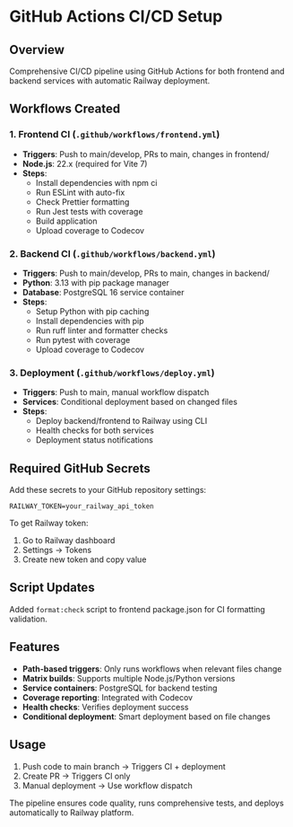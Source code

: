 # GitHub Actions CI/CD Setup

## Overview
Comprehensive CI/CD pipeline using GitHub Actions for both frontend and backend services with automatic Railway deployment.

## Workflows Created

### 1. Frontend CI (`.github/workflows/frontend.yml`)
- **Triggers**: Push to main/develop, PRs to main, changes in frontend/
- **Node.js**: 22.x (required for Vite 7)
- **Steps**:
  - Install dependencies with npm ci
  - Run ESLint with auto-fix
  - Check Prettier formatting
  - Run Jest tests with coverage
  - Build application
  - Upload coverage to Codecov

### 2. Backend CI (`.github/workflows/backend.yml`)
- **Triggers**: Push to main/develop, PRs to main, changes in backend/
- **Python**: 3.13 with pip package manager
- **Database**: PostgreSQL 16 service container
- **Steps**:
  - Setup Python with pip caching
  - Install dependencies with pip
  - Run ruff linter and formatter checks
  - Run pytest with coverage
  - Upload coverage to Codecov

### 3. Deployment (`.github/workflows/deploy.yml`)
- **Triggers**: Push to main, manual workflow dispatch
- **Services**: Conditional deployment based on changed files
- **Steps**:
  - Deploy backend/frontend to Railway using CLI
  - Health checks for both services
  - Deployment status notifications

## Required GitHub Secrets

Add these secrets to your GitHub repository settings:

```
RAILWAY_TOKEN=your_railway_api_token
```

To get Railway token:
1. Go to Railway dashboard
2. Settings → Tokens
3. Create new token and copy value

## Script Updates

Added `format:check` script to frontend package.json for CI formatting validation.

## Features

- **Path-based triggers**: Only runs workflows when relevant files change
- **Matrix builds**: Supports multiple Node.js/Python versions
- **Service containers**: PostgreSQL for backend testing
- **Coverage reporting**: Integrated with Codecov
- **Health checks**: Verifies deployment success
- **Conditional deployment**: Smart deployment based on file changes

## Usage

1. Push code to main branch → Triggers CI + deployment
2. Create PR → Triggers CI only
3. Manual deployment → Use workflow dispatch

The pipeline ensures code quality, runs comprehensive tests, and deploys automatically to Railway platform.